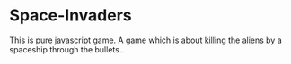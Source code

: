 # Space-Invaders
This is pure javascript game. A game which is about killing the aliens by a spaceship through the bullets..
